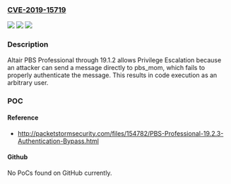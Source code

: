### [CVE-2019-15719](https://cve.mitre.org/cgi-bin/cvename.cgi?name=CVE-2019-15719)
![](https://img.shields.io/static/v1?label=Product&message=n%2Fa&color=blue)
![](https://img.shields.io/static/v1?label=Version&message=n%2Fa&color=blue)
![](https://img.shields.io/static/v1?label=Vulnerability&message=n%2Fa&color=brighgreen)

### Description

Altair PBS Professional through 19.1.2 allows Privilege Escalation because an attacker can send a message directly to pbs_mom, which fails to properly authenticate the message. This results in code execution as an arbitrary user.

### POC

#### Reference
- http://packetstormsecurity.com/files/154782/PBS-Professional-19.2.3-Authentication-Bypass.html

#### Github
No PoCs found on GitHub currently.

